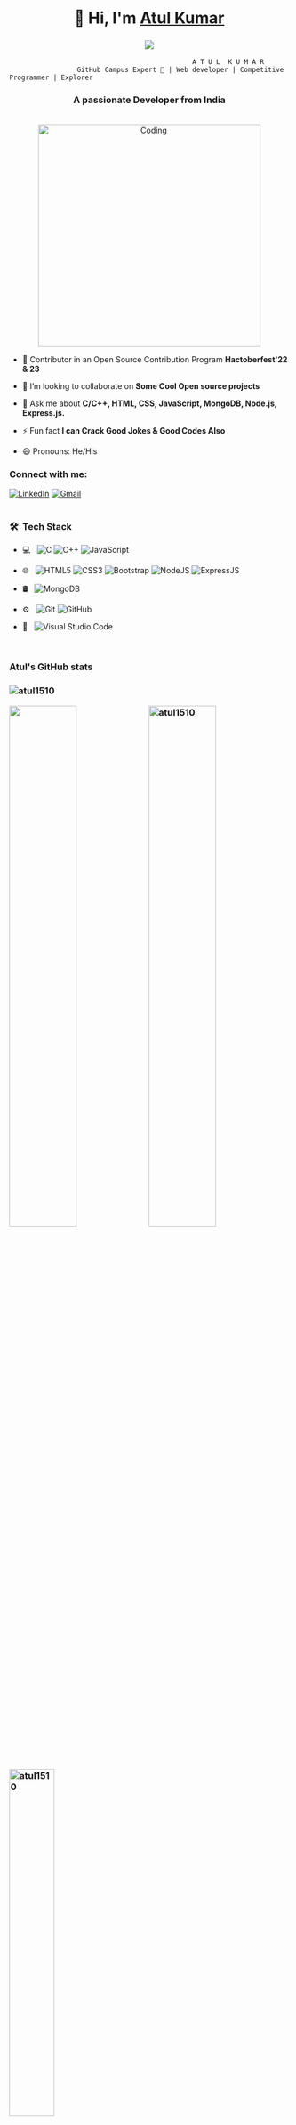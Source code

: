 <h1 align="center">👋 Hi, I'm <a href="https://www.linkedin.com/in/atul1510/" target="_blank"> Atul Kumar </a></h1>
<h3 align="center"> <img src="https://readme-typing-svg.herokuapp.com?color=0357F7&lines=Nice+to+meet+you!+%3A)" /> </h3>

                                                  A T U L  K U M A R 
                     GitHub Campus Expert 🚩 | Web developer | Competitive Programmer | Explorer

<h3 align="center">A passionate Developer from India</h3>
<br>
<div align="center">
<img align="center" alt="Coding" width="400" src="https://cdn.dribbble.com/users/1162077/screenshots/3848914/programmer.gif">
</div>


- 🔭 Contributor in an Open Source Contribution Program **Hactoberfest'22 & 23**

- 👯 I’m looking to collaborate on **Some Cool Open source projects**

- 💬 Ask me about **C/C++, HTML, CSS, JavaScript, MongoDB, Node.js, Express.js.**
  
- ⚡ Fun fact **I can Crack Good Jokes & Good Codes Also**
  
 - 😄 Pronouns: He/His

<h3 align="left">Connect with me:</h3>
<div align="left">
  <a href="https://www.linkedin.com/in/atul1510/"><img alt="LinkedIn" src="https://img.shields.io/badge/linkedin-%230077B5.svg?style=for-the-badge&logo=linkedin&logoColor=white"/></a>
  <a href="mailto:atul1510@gmail.com"><img alt="Gmail" src="https://img.shields.io/badge/Gmail-D14836?style=for-the-badge&logo=gmail&logoColor=white"/></a>
</div>

<br/>
<h3> 🛠 &nbsp;Tech Stack</h3>

-   💻 &nbsp;
    ![C](https://img.shields.io/badge/-C-000000?style=for-the-badge&logo=C)
    ![C++](https://img.shields.io/badge/-C++-000000?style=for-the-badge&logo=C%2B%2B&logoColor=00599C)
    ![JavaScript](https://img.shields.io/badge/-JavaScript-000000?style=for-the-badge&logo=javascript)
-   🌐 &nbsp;
    ![HTML5](https://img.shields.io/badge/-HTML5-000000?style=for-the-badge&logo=HTML5)
    ![CSS3](https://img.shields.io/badge/-CSS3-000000?style=for-the-badge&logo=CSS3)
    ![Bootstrap](https://img.shields.io/badge/-Bootstrap-000000?style=for-the-badge&logo=Bootstrap)
    ![NodeJS](https://img.shields.io/badge/-Node.JS-000000?style=for-the-badge&logo=Node.JS)
    ![ExpressJS](https://img.shields.io/badge/-Express.JS-000000?style=for-the-badge&logo=Express.JS)
   
-   🛢 &nbsp;
    ![MongoDB](https://img.shields.io/badge/-MongoDB-000000?style=for-the-badge&logo=MongoDB)
-   ⚙️ &nbsp;
    ![Git](https://img.shields.io/badge/-Git-000000?style=for-the-badge&logo=Git)
    ![GitHub](https://img.shields.io/badge/-GitHub-000000?style=for-the-badge&logo=GitHub)
-   🔧 &nbsp;
    ![Visual Studio Code](https://img.shields.io/badge/-VisualStudioCode-000000?style=for-the-badge&logo=VisualStudioCode)

<br/>


<h3>Atul's GitHub stats<h3>
<p align="left"> <img src="https://komarev.com/ghpvc/?username=atul1510&label=Profile%20views&color=0e75b6&style=flat" alt="atul1510" /> </p>

<p>
  <img width="49%" src="https://github-readme-stats.vercel.app/api?username=atul1510&&show_icons=true&title_color=ffffff&icon_color=bb2acf&text_color=daf7dc&bg_color=151515">
  <img width="49%"   src="https://github-readme-streak-stats.herokuapp.com/?user=atul1510&theme=nightowl&hide_border=true&fire=DD2727" alt="atul1510" />
  <img width="40%" align="center"  src="https://github-readme-stats.vercel.app/api/top-langs?username=atul1510&color=0e75b6&style=flat&theme=nightowl&hide_border=true" alt="atul1510" />
</p>


<summary>:trophy: Github Profile Trophy</summary>
  <br/>
  <img src="https://github-profile-trophy.vercel.app/?username=atul1510&theme=monokai&row=1&no-frame=true&no-bg=true/">

  <br/>
<br/>
<div align="center">
    <h3 align="center">Show some &nbsp;❤️&nbsp; by starring some of the repositories!</h3>
</div>
<br/>

---

<img src="https://media.giphy.com/media/LnQjpWaON8nhr21vNW/giphy.gif" width="60"> <em><b>I love connecting with different people</b> so if you want to say <b>hi, I'll be happy to meet you more!</b> :)</em>
